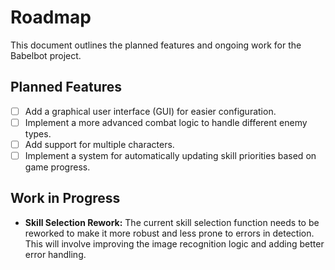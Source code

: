 # Roadmap

This document outlines the planned features and ongoing work for the Babelbot project.

## Planned Features

*   [ ] Add a graphical user interface (GUI) for easier configuration.
*   [ ] Implement a more advanced combat logic to handle different enemy types.
*   [ ] Add support for multiple characters.
*   [ ] Implement a system for automatically updating skill priorities based on game progress.

## Work in Progress

*   **Skill Selection Rework:** The current skill selection function needs to be reworked to make it more robust and less prone to errors in detection. This will involve improving the image recognition logic and adding better error handling.
